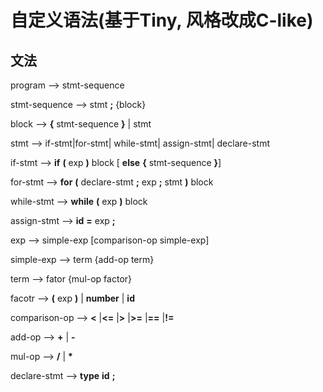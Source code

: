 # 自定义语法(基于Tiny, 风格改成C-like)
## 文法
program --> stmt-sequence

stmt-sequence --> stmt **;** {block} 

block --> **{** stmt-sequence **}** | stmt

stmt --> if-stmt|for-stmt| while-stmt| assign-stmt| declare-stmt

if-stmt --> **if** **(** exp **)** block [ **else** **{** stmt-sequence **}**]

for-stmt --> **for** **(** declare-stmt **;** exp **;** stmt **)** block

while-stmt --> **while** **(** exp **)** block

assign-stmt --> **id** **=** exp **;**

exp --> simple-exp [comparison-op simple-exp]

simple-exp --> term {add-op term}

term --> fator {mul-op factor}

facotr --> **(** exp **)** | **number** | **id**

comparison-op --> **<** |**<=** |**>** |**>=** |**==** |**!=**

add-op --> **+** | **-**

mul-op --> **/** | **\***

declare-stmt --> **type** **id** **;**